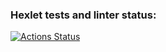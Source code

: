 ### Hexlet tests and linter status:
[![Actions Status](https://github.com/mozhaev94/layout-designer-project-lvl1/workflows/hexlet-check/badge.svg)](https://github.com/mozhaev94/layout-designer-project-lvl1/actions)